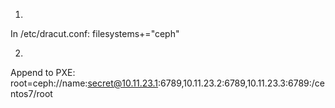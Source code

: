 1)
In /etc/dracut.conf:
filesystems+="ceph"

2)
Append to PXE:
root=ceph://name:secret@10.11.23.1:6789,10.11.23.2:6789,10.11.23.3:6789:/centos7/root


